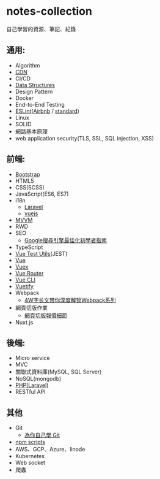 # notes-collection
自己學習的資源、筆記、紀錄

## 通用:
- Algorithm
- [CDN](https://github.com/rara7777/notes-collection/blob/master/CDN.md)
- CI/CD
- [Data Structures](https://github.com/rara7777/notes-collection/blob/master/Data%20Structures.md)
- Design Pattern
- Docker
- End-to-End Testing
- [ESLint](https://eslint.org)([Airbnb](https://github.com/airbnb/javascript) / [standard](https://standardjs.com))
- Linux
- SOLID
- 網路基本原理
- web application security(TLS, SSL, SQL injection, XSS)

## 前端:
- [Bootstrap](https://getbootstrap.com)
- HTML5
- CSS(SCSS)
- JavaScript(ES6, ES7)
- i18n
  - [Laravel](https://laravel.com/docs/master/localization)
  - [vuejs](https://kazupon.github.io/vue-i18n)
- [MVVM](https://github.com/rara7777/notes-collection/blob/master/MVVM.md)
- RWD
- SEO
  - [Google搜尋引擎最佳化初學者指南](http://static.googleusercontent.com/media/www.google.com/en/us/intl/zh-tw/webmasters/docs/search-engine-optimization-starter-guide-zh-tw.pdf)
- TypeScript
- [Vue Test Utils](https://vue-test-utils.vuejs.org/zh)(JEST)
- [Vue](https://vuejs.org)
- [Vuex](https://vuex.vuejs.org/zh)
- [Vue Router](https://router.vuejs.org/zh)
- [Vue CLI](https://cli.vuejs.org)
- [Vuetify](https://vuetifyjs.com/en)
- Webpack
  - [4W字长文带你深度解锁Webpack系列](https://juejin.im/post/5e5c65fc6fb9a07cd00d8838)
- 網頁切版作業
  - [網頁切版報價細節](https://www.youtube.com/watch?v=drLqqWhkUqg)
- Nuxt.js

## 後端:
- Micro service
- MVC
- 關聯式資料庫(MySQL, SQL Server)
- NoSQL(mongodb)
- [PHP(Laravel)](https://github.com/rara7777/notes-collection/blob/master/Laravel.md)
- RESTful API

## 其他
- Git
  - [為你自己學 Git](https://gitbook.tw/)
- [npm scripts](https://www.ruanyifeng.com/blog/2016/10/npm_scripts.html)
- AWS、GCP、Azure、linode
- Kubernetes
- Web socket
- 爬蟲
